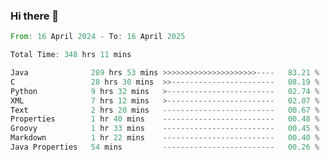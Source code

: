 ### Hi there 👋

<!--
**luoxuanzao/luoxuanzao** is a ✨ _special_ ✨ repository because its `README.md` (this file) appears on your GitHub profile.

Here are some ideas to get you started:

- 🔭 I’m currently working on ...
- 🌱 I’m currently learning ...
- 👯 I’m looking to collaborate on ...
- 🤔 I’m looking for help with ...
- 💬 Ask me about ...
- 📫 How to reach me: ...
- 😄 Pronouns: ...
- ⚡ Fun fact: ...
-->

<!--START_SECTION:waka-->

```rust
From: 16 April 2024 - To: 16 April 2025

Total Time: 348 hrs 11 mins

Java              289 hrs 53 mins >>>>>>>>>>>>>>>>>>>>>----   83.21 %
C                 28 hrs 30 mins  >>-----------------------   08.19 %
Python            9 hrs 32 mins   >------------------------   02.74 %
XML               7 hrs 12 mins   >------------------------   02.07 %
Text              2 hrs 20 mins   -------------------------   00.67 %
Properties        1 hr 40 mins    -------------------------   00.48 %
Groovy            1 hr 33 mins    -------------------------   00.45 %
Markdown          1 hr 22 mins    -------------------------   00.40 %
Java Properties   54 mins         -------------------------   00.26 %
```

<!--END_SECTION:waka-->